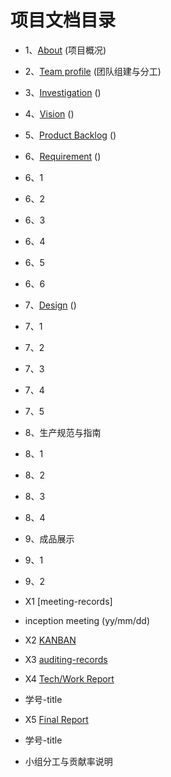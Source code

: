 项目文档目录
===
* 1、[About]()  (项目概况)
* 2、[Team profile]() (团队组建与分工)
* 3、[Investigation]() ()
* 4、[Vision]() ()
* 5、[Product Backlog]() ()
* 6、[Requirement]() ()
 * 6、1
 * 6、2
 * 6、3
 * 6、4
 * 6、5
 * 6、6
 
* 7、[Design]() ()
 * 7、1
 * 7、2
 * 7、3
 * 7、4
 * 7、5
 
* 8、生产规范与指南
 * 8、1
 * 8、2
 * 8、3
 * 8、4
* 9、成品展示
 * 9、1
 * 9、2
* X1 [meeting-records]
 * inception meeting (yy/mm/dd)
* X2 [KANBAN]()
* X3 [auditing-records]()
* X4 [Tech/Work Report]() 
 * 学号-title
* X5 [Final Report]()
 * 学号-title
 * 小组分工与贡献率说明
